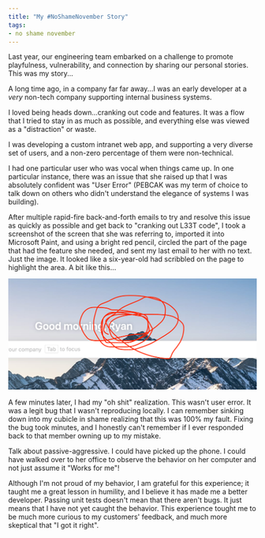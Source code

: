 ```yaml
---
title: "My #NoShameNovember Story"
tags:
- no shame november
---
```


Last year, our engineering team embarked on a challenge to promote playfulness, vulnerability, and connection by sharing our personal stories.  This was my story...

A long time ago, in a company far far away...I was an early developer at a *very* non-tech company supporting internal business systems.

I loved being heads down...cranking out code and features. It was a flow that I tried to stay in as much as possible, and everything else was viewed as a "distraction" or waste.

I was developing a custom intranet web app, and supporting a very diverse set of users, and a non-zero percentage of them were non-technical.

I had one particular user who was vocal when things came up. In one particular instance, there was an issue that she raised up that I was absolutely confident was "User Error" (PEBCAK was my term of choice to talk down on others who didn't understand the elegance of systems I was building).

After multiple rapid-fire back-and-forth emails to try and resolve this issue as quickly as possible and get back to "cranking out L33T code", I took a screenshot of the screen that she was referring to, imported it into Microsoft Paint, and using a bright red pencil, circled the part of the page that had the feature she needed, and sent my last email to her with no text. Just the image. It looked like a six-year-old had scribbled on the page to highlight the area.  A bit like this…

![no shame](/images/2024-11-16.png)

A few minutes later, I had my "oh shit" realization. This wasn't user error. It was a legit bug that I wasn't reproducing locally. I can remember sinking down into my cubicle in shame realizing that this was 100% my fault. Fixing the bug took minutes, and I honestly can't remember if I ever responded back to that member owning up to my mistake.

Talk about passive-aggressive. I could have picked up the phone. I could have walked over to her office to observe the behavior on her computer and not just assume it "Works for me"!

Although I'm not proud of my behavior, I am grateful for this experience; it taught me a great lesson in humility, and I believe it has made me a better developer. Passing unit tests doesn't mean that there aren't bugs. It just means that I have not yet caught the behavior.  This experience tought me to be much more curious to my customers' feedback, and much more skeptical that "I got it right".